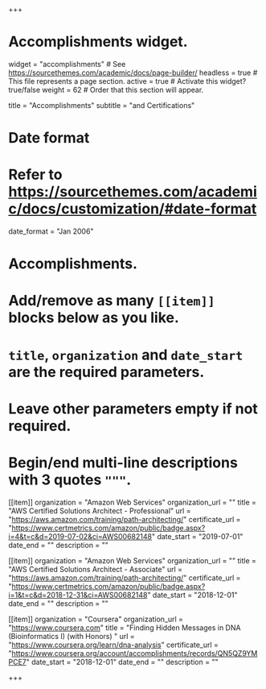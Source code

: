 +++
# Accomplishments widget.
widget = "accomplishments"  # See https://sourcethemes.com/academic/docs/page-builder/
headless = true  # This file represents a page section.
active = true  # Activate this widget? true/false
weight = 62  # Order that this section will appear.

title = "Accomplish&shy;ments"
subtitle = "and Certifications"

# Date format
#   Refer to https://sourcethemes.com/academic/docs/customization/#date-format
date_format = "Jan 2006"

# Accomplishments.
#   Add/remove as many `[[item]]` blocks below as you like.
#   `title`, `organization` and `date_start` are the required parameters.
#   Leave other parameters empty if not required.
#   Begin/end multi-line descriptions with 3 quotes `"""`.

[[item]]
  organization = "Amazon Web Services"
  organization_url = ""
  title = "AWS Certified Solutions Architect - Professional"
  url = "https://aws.amazon.com/training/path-architecting/"
  certificate_url = "https://www.certmetrics.com/amazon/public/badge.aspx?i=4&t=c&d=2019-07-02&ci=AWS00682148"
  date_start = "2019-07-01"
  date_end = ""
  description = ""

[[item]]
  organization = "Amazon Web Services"
  organization_url = ""
  title = "AWS Certified Solutions Architect - Associate"
  url = "https://aws.amazon.com/training/path-architecting/"
  certificate_url = "https://www.certmetrics.com/amazon/public/badge.aspx?i=1&t=c&d=2018-12-31&ci=AWS00682148"
  date_start = "2018-12-01"
  date_end = ""
  description = ""
  
[[item]]
  organization = "Coursera"
  organization_url = "https://www.coursera.com"
  title = "Finding Hidden Messages in DNA (Bioinformatics I) (with Honors) "
  url = "https://www.coursera.org/learn/dna-analysis"
  certificate_url = "https://www.coursera.org/account/accomplishments/records/QN5QZ9YMPCE7"
  date_start = "2018-12-01"
  date_end = ""
  description = ""

+++
